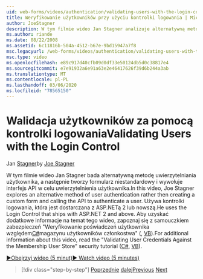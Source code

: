 ```yaml
---
uid: web-forms/videos/authentication/validating-users-with-the-login-control
title: Weryfikowanie użytkowników przy użyciu kontrolki logowania | Microsoft Docs
author: JoeStagner
description: W tym filmie wideo Jan Stagner analizuje alternatywną metodę uwierzytelniania użytkownika, a następnie tworzy formularz niestandardowy i wywołuje interfejs API w celu uwierzytelnienia użycia...
ms.author: riande
ms.date: 08/22/2008
ms.assetid: 6c11816b-504a-4512-b67e-9bd15947a7f8
msc.legacyurl: /web-forms/videos/authentication/validating-users-with-the-login-control
msc.type: video
ms.openlocfilehash: e89c917d40cfb09d0df33e50124db5d0c38817e4
ms.sourcegitcommit: e7e91932a6e91a63e2e46417626f39d6b244a3ab
ms.translationtype: MT
ms.contentlocale: pl-PL
ms.lasthandoff: 03/06/2020
ms.locfileid: "78565150"
---
```

# <a name="validating-users-with-the-login-control"></a><span data-ttu-id="7fca1-103">Walidacja użytkowników za pomocą kontrolki logowania</span><span class="sxs-lookup"><span data-stu-id="7fca1-103">Validating Users with the Login Control</span></span>

<span data-ttu-id="7fca1-104">Jan [Stagner](https://github.com/JoeStagner)</span><span class="sxs-lookup"><span data-stu-id="7fca1-104">by [Joe Stagner](https://github.com/JoeStagner)</span></span>

<span data-ttu-id="7fca1-105">W tym filmie wideo Jan Stagner bada alternatywną metodę uwierzytelniania użytkownika, a następnie tworzy formularz niestandardowy i wywołuje interfejs API w celu uwierzytelnienia użytkownika.</span><span class="sxs-lookup"><span data-stu-id="7fca1-105">In this video, Joe Stagner explores an alternative method of user authentication rather then creating a custom form and calling the API to authenticate a user.</span></span> <span data-ttu-id="7fca1-106">Używa kontrolki logowania, która jest dostarczana z ASP.NETą 2 lub nowszą.</span><span class="sxs-lookup"><span data-stu-id="7fca1-106">He uses the Login Control that ships with ASP.NET 2 and above.</span></span> <span data-ttu-id="7fca1-107">Aby uzyskać dodatkowe informacje na temat tego wideo, zapoznaj się z samouczkiem zabezpieczeń "Weryfikowanie poświadczeń użytkownika względem[C#](../../overview/older-versions-security/membership/validating-user-credentials-against-the-membership-user-store-cs.md)magazynu użytkowników członkostwa" (, [VB](../../overview/older-versions-security/membership/validating-user-credentials-against-the-membership-user-store-vb.md)).</span><span class="sxs-lookup"><span data-stu-id="7fca1-107">For additional information about this video, read the "Validating User Credentials Against the Membership User Store" security tutorial ([C#](../../overview/older-versions-security/membership/validating-user-credentials-against-the-membership-user-store-cs.md), [VB](../../overview/older-versions-security/membership/validating-user-credentials-against-the-membership-user-store-vb.md)).</span></span>

[<span data-ttu-id="7fca1-108">&#9654;Obejrzyj wideo (5 minut)</span><span class="sxs-lookup"><span data-stu-id="7fca1-108">&#9654; Watch video (5 minutes)</span></span>](https://channel9.msdn.com/Blogs/ASP-NET-Site-Videos/validating-users-with-the-login-control)

> [!div class="step-by-step"]
> <span data-ttu-id="7fca1-109">[Poprzednie](validating-users-manually.md)
> [dalej](adding-users-to-your-membership-system.md)</span><span class="sxs-lookup"><span data-stu-id="7fca1-109">[Previous](validating-users-manually.md)
[Next](adding-users-to-your-membership-system.md)</span></span>
